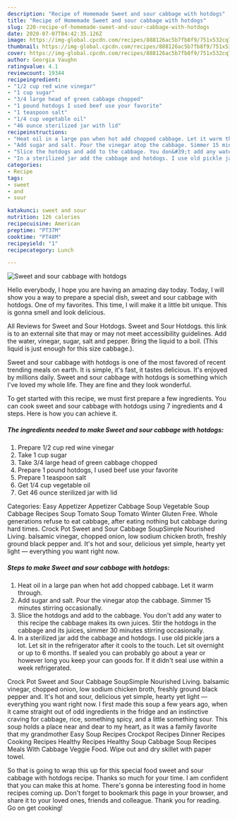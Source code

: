 ```yaml
---
description: "Recipe of Homemade Sweet and sour cabbage with hotdogs"
title: "Recipe of Homemade Sweet and sour cabbage with hotdogs"
slug: 220-recipe-of-homemade-sweet-and-sour-cabbage-with-hotdogs
date: 2020-07-07T04:42:35.126Z
image: https://img-global.cpcdn.com/recipes/888126ac5b7fb8f9/751x532cq70/sweet-and-sour-cabbage-with-hotdogs-recipe-main-photo.jpg
thumbnail: https://img-global.cpcdn.com/recipes/888126ac5b7fb8f9/751x532cq70/sweet-and-sour-cabbage-with-hotdogs-recipe-main-photo.jpg
cover: https://img-global.cpcdn.com/recipes/888126ac5b7fb8f9/751x532cq70/sweet-and-sour-cabbage-with-hotdogs-recipe-main-photo.jpg
author: Georgia Vaughn
ratingvalue: 4.1
reviewcount: 19344
recipeingredient:
- "1/2 cup red wine vinegar"
- "1 cup sugar"
- "3/4 large head of green cabbage chopped"
- "1 pound hotdogs I used beef use your favorite"
- "1 teaspoon salt"
- "1/4 cup vegetable oil"
- "46 ounce sterilized jar with lid"
recipeinstructions:
- "Heat oil in a large pan when hot add chopped cabbage. Let it warm through."
- "Add sugar and salt. Pour the vinegar atop the cabbage. Simmer 15 minutes stirring occasionally."
- "Slice the hotdogs and add to the cabbage. You don&#39;t add any water to this recipe the cabbage makes its own juices. Stir the hotdogs in the cabbage and its juices, simmer 30 minutes stirring occasionally."
- "In a sterilized jar add the cabbage and hotdogs. I use old pickle jars a lot. Let sit in the refrigerator after it cools to the touch. Let sit overnight or up to 6 months. If sealed you can probably go about a year or however long you keep your can goods for. If it didn&#39;t seal use within a week refrigerated."
categories:
- Recipe
tags:
- sweet
- and
- sour

katakunci: sweet and sour 
nutrition: 126 calories
recipecuisine: American
preptime: "PT37M"
cooktime: "PT48M"
recipeyield: "1"
recipecategory: Lunch

---
```



![Sweet and sour cabbage with hotdogs](https://img-global.cpcdn.com/recipes/888126ac5b7fb8f9/751x532cq70/sweet-and-sour-cabbage-with-hotdogs-recipe-main-photo.jpg)

Hello everybody, I hope you are having an amazing day today. Today, I will show you a way to prepare a special dish, sweet and sour cabbage with hotdogs. One of my favorites. This time, I will make it a little bit unique. This is gonna smell and look delicious.

All Reviews for Sweet and Sour Hotdogs. Sweet and Sour Hotdogs. this link is to an external site that may or may not meet accessibility guidelines. Add the water, vinegar, sugar, salt and pepper. Bring the liquid to a boil. (This liquid is just enough for this size cabbage.).

Sweet and sour cabbage with hotdogs is one of the most favored of recent trending meals on earth. It is simple, it's fast, it tastes delicious. It's enjoyed by millions daily. Sweet and sour cabbage with hotdogs is something which I've loved my whole life. They are fine and they look wonderful.


To get started with this recipe, we must first prepare a few ingredients. You can cook sweet and sour cabbage with hotdogs using 7 ingredients and 4 steps. Here is how you can achieve it.

<!--inarticleads1-->

##### The ingredients needed to make Sweet and sour cabbage with hotdogs:

1. Prepare 1/2 cup red wine vinegar
1. Take 1 cup sugar
1. Take 3/4 large head of green cabbage chopped
1. Prepare 1 pound hotdogs, I used beef use your favorite
1. Prepare 1 teaspoon salt
1. Get 1/4 cup vegetable oil
1. Get 46 ounce sterilized jar with lid


Categories: Easy Appetizer Appetizer Cabbage Soup Vegetable Soup Cabbage Recipes Soup Tomato Soup Tomato Winter Gluten Free. Whole generations refuse to eat cabbage, after eating nothing but cabbage during hard times. Crock Pot Sweet and Sour Cabbage SoupSimple Nourished Living. balsamic vinegar, chopped onion, low sodium chicken broth, freshly ground black pepper and. It&#39;s hot and sour, delicious yet simple, hearty yet light — everything you want right now. 

<!--inarticleads2-->

##### Steps to make Sweet and sour cabbage with hotdogs:

1. Heat oil in a large pan when hot add chopped cabbage. Let it warm through.
1. Add sugar and salt. Pour the vinegar atop the cabbage. Simmer 15 minutes stirring occasionally.
1. Slice the hotdogs and add to the cabbage. You don&#39;t add any water to this recipe the cabbage makes its own juices. Stir the hotdogs in the cabbage and its juices, simmer 30 minutes stirring occasionally.
1. In a sterilized jar add the cabbage and hotdogs. I use old pickle jars a lot. Let sit in the refrigerator after it cools to the touch. Let sit overnight or up to 6 months. If sealed you can probably go about a year or however long you keep your can goods for. If it didn&#39;t seal use within a week refrigerated.


Crock Pot Sweet and Sour Cabbage SoupSimple Nourished Living. balsamic vinegar, chopped onion, low sodium chicken broth, freshly ground black pepper and. It&#39;s hot and sour, delicious yet simple, hearty yet light — everything you want right now. I first made this soup a few years ago, when it came straight out of odd ingredients in the fridge and an instinctive craving for cabbage, rice, something spicy, and a little something sour. This soup holds a place near and dear to my heart, as it was a family favorite that my grandmother Easy Soup Recipes Crockpot Recipes Dinner Recipes Cooking Recipes Healthy Recipes Healthy Soup Cabbage Soup Recipes Meals With Cabbage Veggie Food. Wipe out and dry skillet with paper towel. 

So that is going to wrap this up for this special food sweet and sour cabbage with hotdogs recipe. Thanks so much for your time. I am confident that you can make this at home. There's gonna be interesting food in home recipes coming up. Don't forget to bookmark this page in your browser, and share it to your loved ones, friends and colleague. Thank you for reading. Go on get cooking!
